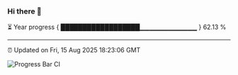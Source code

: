 ### Hi there 👋

⏳ Year progress { ██████████████████▁▁▁▁▁▁▁▁▁▁▁▁ } 62.13 %

---

⏰ Updated on Fri, 15 Aug 2025 18:23:06 GMT

![Progress Bar CI](https://github.com/liununu/liununu/workflows/Progress%20Bar%20CI/badge.svg)
